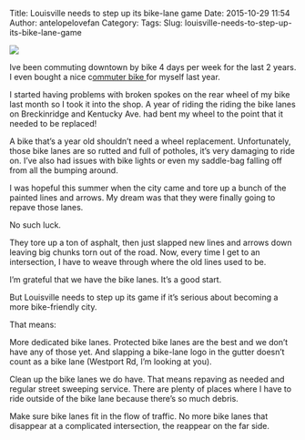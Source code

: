 Title: Louisville needs to step up its bike-lane game
Date: 2015-10-29 11:54
Author: antelopelovefan
Category: 
Tags: 
Slug: louisville-needs-to-step-up-its-bike-lane-game

<img src="https://cdn-images-1.medium.com/max/800/1*mTrcSyFvPCFovec91opAhQ.jpeg"  />

Ive been commuting downtown by bike 4 days per week for the last 2 years. I even bought a nice c[ommuter bike ](http://onyourleftcycles.net/)for myself last year.

I started having problems with broken spokes on the rear wheel of my bike last month so I took it into the shop. A year of riding the riding the bike lanes on Breckinridge and Kentucky Ave. had bent my wheel to the point that it needed to be replaced!

A bike that’s a year old shouldn’t need a wheel replacement. Unfortunately, those bike lanes are so rutted and full of potholes, it’s very damaging to ride on. I’ve also had issues with bike lights or even my saddle-bag falling off from all the bumping around.

I was hopeful this summer when the city came and tore up a bunch of the painted lines and arrows. My dream was that they were finally going to repave those lanes.

No such luck.

They tore up a ton of asphalt, then just slapped new lines and arrows down leaving big chunks torn out of the road. Now, every time I get to an intersection, I have to weave through where the old lines used to be.

I’m grateful that we have the bike lanes. It’s a good start.

But Louisville needs to step up its game if it’s serious about becoming a more bike-friendly city.

That means:

More dedicated bike lanes. Protected bike lanes are the best and we don’t have any of those yet. And slapping a bike-lane logo in the gutter doesn’t count as a bike lane (Westport Rd, I’m looking at you).

Clean up the bike lanes we do have. That means repaving as needed and regular street sweeping service. There are plenty of places where I have to ride outside of the bike lane because there’s so much debris.

Make sure bike lanes fit in the flow of traffic. No more bike lanes that disappear at a complicated intersection, the reappear on the far side.

